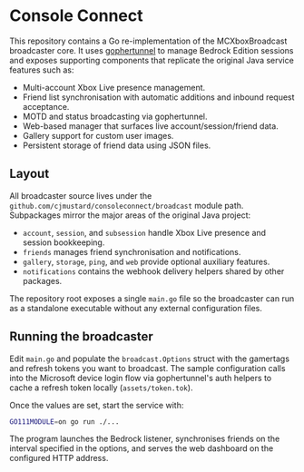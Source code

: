 # Console Connect

This repository contains a Go re-implementation of the MCXboxBroadcast broadcaster core.
It uses [gophertunnel](https://github.com/sandertv/gophertunnel) to manage Bedrock
Edition sessions and exposes supporting components that replicate the original
Java service features such as:

- Multi-account Xbox Live presence management.
- Friend list synchronisation with automatic additions and inbound request acceptance.
- MOTD and status broadcasting via gophertunnel.
- Web-based manager that surfaces live account/session/friend data.
- Gallery support for custom user images.
- Persistent storage of friend data using JSON files.

## Layout

All broadcaster source lives under the `github.com/cjmustard/consoleconnect/broadcast`
module path. Subpackages mirror the major areas of the original Java project:

- `account`, `session`, and `subsession` handle Xbox Live presence and session
  bookkeeping.
- `friends` manages friend synchronisation and notifications.
- `gallery`, `storage`, `ping`, and `web` provide optional auxiliary features.
- `notifications` contains the webhook delivery helpers shared by other packages.

The repository root exposes a single `main.go` file so the broadcaster can run as
a standalone executable without any external configuration files.

## Running the broadcaster

Edit `main.go` and populate the `broadcast.Options` struct with the gamertags and
refresh tokens you want to broadcast. The sample configuration calls into the
Microsoft device login flow via gophertunnel's auth helpers to cache a refresh
token locally (`assets/token.tok`).

Once the values are set, start the service with:

```bash
GO111MODULE=on go run ./...
```

The program launches the Bedrock listener, synchronises friends on the interval
specified in the options, and serves the web dashboard on the configured HTTP
address.
